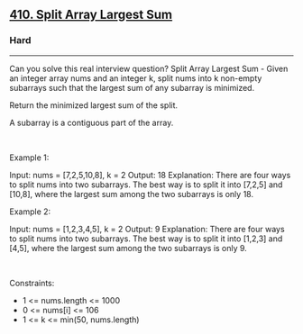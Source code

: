 <h2><a href="https://leetcode.com/problems/split-array-largest-sum/">410. Split Array Largest Sum</a></h2><h3>Hard</h3><hr>Can you solve this real interview question? Split Array Largest Sum - Given an integer array nums and an integer k, split nums into k non-empty subarrays such that the largest sum of any subarray is minimized.

Return the minimized largest sum of the split.

A subarray is a contiguous part of the array.

 

Example 1:


Input: nums = [7,2,5,10,8], k = 2
Output: 18
Explanation: There are four ways to split nums into two subarrays.
The best way is to split it into [7,2,5] and [10,8], where the largest sum among the two subarrays is only 18.


Example 2:


Input: nums = [1,2,3,4,5], k = 2
Output: 9
Explanation: There are four ways to split nums into two subarrays.
The best way is to split it into [1,2,3] and [4,5], where the largest sum among the two subarrays is only 9.


 

Constraints:

 * 1 <= nums.length <= 1000
 * 0 <= nums[i] <= 106
 * 1 <= k <= min(50, nums.length)